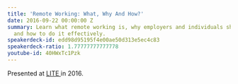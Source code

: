 ```yaml
---
title: 'Remote Working: What, Why And How?'
date: 2016-09-22 00:00:00 Z
summary: Learn what remote working is, why employers and individuals should do it
  and how to do it effectively.
speakerdeck-id: edd98d95195f4e00ae50d313e5ec4c83
speakerdeck-ratio: 1.77777777777778
youtube-id: 40HWxTc1Pzk
---
```


Presented at [LITE ](http://www.liteconf.com) in 2016.

